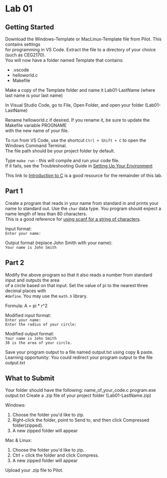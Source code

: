 # Lab 01

## Getting Started

Download the Windows-Template or MacLinux-Template file from Pilot.  This contains settings  
for programming in VS Code.  Extract the file to a directory of your choice (such as CEG2170).  
You will now have a folder named Template that contains:
* .vscode
* helloworld.c
* Makefile

Make a copy of the Template folder and name it Lab01-LastName (where last name is your last name)

In Visual Studio Code, go to File, Open Folder, and open your folder (Lab01-LastName)

Rename helloworld.c if desired.  If you rename it, be sure to update the Makefile variable PROGNAME  
with the new name of your file.

To run from VS Code, use the shortcut `Ctrl + Shift + C` to open the Windows Command Terminal.  
The file path should be your project folder by default.

Type `make run` - this will compile and run your code file.  
If it fails, see the Troubleshooting Guide in [Setting Up Your Environment](https://github.com/pattonsgirl/Spring2020-CEG2170)

This link to [Introduction to C](https://www.cprogramming.com/tutorial/c/lesson1.html) is a good resource for the remainder of this lab.

## Part 1
Create a program that reads in your name from standard in and prints your name to standard out.  Use the `char` data type.  You program should expect a name length of less than 80 characters.  
This is a good reference for [using scanf for a string of characters](https://www.tutorialspoint.com/c_standard_library/c_function_scanf.htm).

Input format:  
`Enter your name: `

Output format (replace John Smith with your name):  
`Your name is John Smith`

## Part 2
Modify the above program so that it also reads a number from standard input and outputs the area  
of a circle based on that input.  Set the value of pi to the nearest three decimal places with  
`#define`.  You may use the `math.h` library.

Formula: A = pi * r^2

Modified input format:  
`Enter your name: `  
`Enter the radius of your circle: `

Modified output format:  
`Your name is John Smith`  
`38 is the area of your circle.`

Save your program output to a file named output.txt using copy & paste.  
Learning opportunity: You could redirect your program output to the file output.txt

## What to Submit
Your folder should have the following:
name_of_your_code.c
program.exe
output.txt
Create a .zip file of your project folder (Lab01-LastName.zip)

Windows:
1. Choose the folder you'd like to zip.
2. Right-click the folder, point to Send to, and then click Compressed folder(zipped). 
3. A new zipped folder will appear 
 
Mac & Linux:
1. Choose the folder you'd like to zip.
2. Ctrl + click the folder and click Compress. 
3. A new zipped folder will appear 

Upload your .zip file to Pilot.